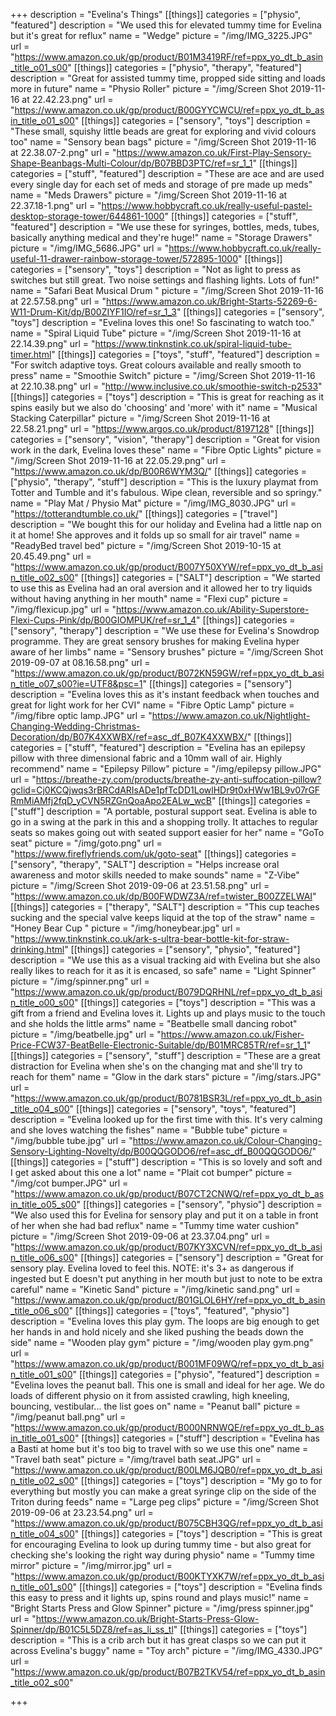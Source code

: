 +++
description = "Evelina's Things"
[[things]]
categories = ["physio", "featured"]
description = "We used this for elevated tummy time for Evelina but it's great for reflux"
name = "Wedge"
picture = "/img/IMG_3225.JPG"
url = "https://www.amazon.co.uk/gp/product/B01M3419RF/ref=ppx_yo_dt_b_asin_title_o01_s00"
[[things]]
categories = ["physio", "therapy", "featured"]
description = "Great for assisted tummy time, propped side sitting and loads more in future"
name = "Physio Roller"
picture = "/img/Screen Shot 2019-11-16 at 22.42.23.png"
url = "https://www.amazon.co.uk/gp/product/B00GYYCWCU/ref=ppx_yo_dt_b_asin_title_o01_s00"
[[things]]
categories = ["sensory", "toys"]
description = "These small, squishy little beads are great for exploring and vivid colours too"
name = "Sensory bean bags"
picture = "/img/Screen Shot 2019-11-16 at 22.38.07-2.png"
url = "https://www.amazon.co.uk/First-Play-Sensory-Shape-Beanbags-Multi-Colour/dp/B07BBD3PTC/ref=sr_1_1"
[[things]]
categories = ["stuff", "featured"]
description = "These are ace and are used every single day for each set of meds and storage of pre made up meds"
name = "Meds Drawers"
picture = "/img/Screen Shot 2019-11-16 at 22.37.18-1.png"
url = "https://www.hobbycraft.co.uk/really-useful-pastel-desktop-storage-tower/644861-1000"
[[things]]
categories = ["stuff", "featured"]
description = "We use these for syringes, bottles, meds, tubes, basically anything medical and they're huge!"
name = "Storage Drawers"
picture = "/img/IMG_5686.JPG"
url = "https://www.hobbycraft.co.uk/really-useful-11-drawer-rainbow-storage-tower/572895-1000"
[[things]]
categories = ["sensory", "toys"]
description = "Not as light to press as switches but still great. Two noise settings and flashing lights. Lots of fun!"
name = "Safari Beat Musical Drum "
picture = "/img/Screen Shot 2019-11-16 at 22.57.58.png"
url = "https://www.amazon.co.uk/Bright-Starts-52269-6-W11-Drum-Kit/dp/B00ZIYF1IO/ref=sr_1_3"
[[things]]
categories = ["sensory", "toys"]
description = "Evelina loves this one! So fascinating to watch too."
name = "Spiral Liquid Tube"
picture = "/img/Screen Shot 2019-11-16 at 22.14.39.png"
url = "https://www.tinknstink.co.uk/spiral-liquid-tube-timer.html"
[[things]]
categories = ["toys", "stuff", "featured"]
description = "For switch adaptive toys. Great colours available and really smooth to press"
name = "Smoothie Switch"
picture = "/img/Screen Shot 2019-11-16 at 22.10.38.png"
url = "http://www.inclusive.co.uk/smoothie-switch-p2533"
[[things]]
categories = ["toys"]
description = "This is great for reaching as it spins easily but we also do 'choosing' and 'more' with it"
name = "Musical Stacking Caterpillar"
picture = "/img/Screen Shot 2019-11-16 at 22.58.21.png"
url = "https://www.argos.co.uk/product/8197128"
[[things]]
categories = ["sensory", "vision", "therapy"]
description = "Great for vision work in the dark, Evelina loves these"
name = "Fibre Optic Lights"
picture = "/img/Screen Shot 2019-11-16 at 22.05.29.png"
url = "https://www.amazon.co.uk/dp/B00R6WYM3Q/"
[[things]]
categories = ["physio", "therapy", "stuff"]
description = "This is the luxury playmat from Totter and Tumble and it's fabulous. Wipe clean, reversible and so springy."
name = "Play Mat / Physio Mat"
picture = "/img/IMG_8030.JPG"
url = "https://totterandtumble.co.uk/"
[[things]]
categories = ["travel"]
description = "We bought this for our holiday and Evelina had a little nap on it at home! She approves and it folds up so small for air travel"
name = "ReadyBed travel bed"
picture = "/img/Screen Shot 2019-10-15 at 20.45.49.png"
url = "https://www.amazon.co.uk/gp/product/B007Y50XYW/ref=ppx_yo_dt_b_asin_title_o02_s00"
[[things]]
categories = ["SALT"]
description = "We started to use this as Evelina had an oral aversion and it allowed her to try liquids without having anything in her mouth"
name = "Flexi cup"
picture = "/img/flexicup.jpg"
url = "https://www.amazon.co.uk/Ability-Superstore-Flexi-Cups-Pink/dp/B00GIOMPUK/ref=sr_1_4"
[[things]]
categories = ["sensory", "therapy"]
description = "We use these for Evelina's Snowdrop programme. They are great sensory brushes for making Evelina hyper aware of her limbs"
name = "Sensory brushes"
picture = "/img/Screen Shot 2019-09-07 at 08.16.58.png"
url = "https://www.amazon.co.uk/gp/product/B072KN59GW/ref=ppx_yo_dt_b_asin_title_o07_s00?ie=UTF8&psc=1"
[[things]]
categories = ["sensory"]
description = "Evelina loves this as it's instant feedback when touches and great for light work for her CVI"
name = "Fibre Optic Lamp"
picture = "/img/fibre optic lamp.JPG"
url = "https://www.amazon.co.uk/Nightlight-Changing-Wedding-Christmas-Decoration/dp/B07K4XXWBX/ref=asc_df_B07K4XXWBX/"
[[things]]
categories = ["stuff", "featured"]
description = "Evelina has an epilepsy pillow with three dimensional fabric and a 10mm wall of air. Highly recommend"
name = "Epilepsy Pillow"
picture = "/img/epilepsy pillow.JPG"
url = "https://breathe-zy.com/products/breathe-zy-anti-suffocation-pillow?gclid=Cj0KCQjwqs3rBRCdARIsADe1pfTcDD1LowlHDr9t0xHWw1BL9v07rGFRmMiAMfj2fqD_yCVN5RZGnQoaApo2EALw_wcB"
[[things]]
categories = ["stuff"]
description = "A portable, postural support seat. Evelina is able to go in a swing at the park in this and a shopping trolly. It attaches to regular seats so makes going out with seated support easier for her"
name = "GoTo seat"
picture = "/img/goto.png"
url = "https://www.fireflyfriends.com/uk/goto-seat"
[[things]]
categories = ["sensory", "therapy", "SALT"]
description = "Helps increase oral awareness and motor skills needed to make sounds"
name = "Z-Vibe"
picture = "/img/Screen Shot 2019-09-06 at 23.51.58.png"
url = "https://www.amazon.co.uk/dp/B00FWDWZ3A/ref=twister_B00ZZELWAI"
[[things]]
categories = ["therapy", "SALT"]
description = "This cup teaches sucking and the special valve keeps liquid at the top of the straw"
name = "Honey Bear Cup "
picture = "/img/honeybear.jpg"
url = "https://www.tinknstink.co.uk/ark-s-ultra-bear-bottle-kit-for-straw-drinking.html"
[[things]]
categories = ["sensory", "physio", "featured"]
description = "We use this as a visual tracking aid with Evelina but she also really likes to reach for it as it is encased, so safe"
name = "Light Spinner"
picture = "/img/spinner.png"
url = "https://www.amazon.co.uk/gp/product/B079DQRHNL/ref=ppx_yo_dt_b_asin_title_o00_s00"
[[things]]
categories = ["toys"]
description = "This was a gift from a friend and Evelina loves it. Lights up and plays music to the touch and she holds the little arms"
name = "Beatbelle small dancing robot"
picture = "/img/beatbelle.jpg"
url = "https://www.amazon.co.uk/Fisher-Price-FCW37-BeatBelle-Electronic-Suitable/dp/B01MRC85TR/ref=sr_1_1"
[[things]]
categories = ["sensory", "stuff"]
description = "These are a great distraction for Evelina when she's on the changing mat and she'll try to reach for them"
name = "Glow in the dark stars"
picture = "/img/stars.JPG"
url = "https://www.amazon.co.uk/gp/product/B0781BSR3L/ref=ppx_yo_dt_b_asin_title_o04_s00"
[[things]]
categories = ["sensory", "toys", "featured"]
description = "Evelina looked up for the first time with this. It's very calming and she loves watching the fishes"
name = "Bubble tube"
picture = "/img/bubble tube.jpg"
url = "https://www.amazon.co.uk/Colour-Changing-Sensory-Lighting-Novelty/dp/B00QQGODO6/ref=asc_df_B00QQGODO6/"
[[things]]
categories = ["stuff"]
description = "This is so lovely and soft and I get asked about this one a lot"
name = "Plait cot bumper"
picture = "/img/cot bumper.JPG"
url = "https://www.amazon.co.uk/gp/product/B07CT2CNWQ/ref=ppx_yo_dt_b_asin_title_o05_s00"
[[things]]
categories = ["sensory", "physio"]
description = "We also used this for Evelina for sensory play and put it on a table in front of her when she had bad reflux"
name = "Tummy time water cushion"
picture = "/img/Screen Shot 2019-09-06 at 23.37.04.png"
url = "https://www.amazon.co.uk/gp/product/B07KY3XCVN/ref=ppx_yo_dt_b_asin_title_o06_s00"
[[things]]
categories = ["sensory"]
description = "Great for sensory play. Evelina loved to feel this. NOTE: it's 3+ as dangerous if ingested but E doesn't put anything in her mouth but just to note to be extra careful"
name = "Kinetic Sand"
picture = "/img/kinetic sand.png"
url = "https://www.amazon.co.uk/gp/product/B01GLOL6HY/ref=ppx_yo_dt_b_asin_title_o06_s00"
[[things]]
categories = ["toys", "featured", "physio"]
description = "Evelina loves this play gym. The loops are big enough to get her hands in and hold nicely and she liked pushing the beads down the side"
name = "Wooden play gym"
picture = "/img/wooden play gym.png"
url = "https://www.amazon.co.uk/gp/product/B001MF09WQ/ref=ppx_yo_dt_b_asin_title_o01_s00"
[[things]]
categories = ["physio", "featured"]
description = "Evelina loves the peanut ball. This one is small and ideal for her age. We do loads of different physio on it from assisted crawling, high kneeling, bouncing, vestibular... the list goes on"
name = "Peanut ball"
picture = "/img/peanut ball.png"
url = "https://www.amazon.co.uk/gp/product/B000NRNWQE/ref=ppx_yo_dt_b_asin_title_o01_s00"
[[things]]
categories = ["stuff"]
description = "Evelina has a Basti at home but it's too big to travel with so we use this one"
name = "Travel bath seat"
picture = "/img/travel bath seat.JPG"
url = "https://www.amazon.co.uk/gp/product/B00LM6JQB0/ref=ppx_yo_dt_b_asin_title_o02_s00"
[[things]]
categories = ["toys"]
description = "My go to for everything but mostly you can make a great syringe clip on the side of the Triton during feeds"
name = "Large peg clips"
picture = "/img/Screen Shot 2019-09-06 at 23.23.54.png"
url = "https://www.amazon.co.uk/gp/product/B075CBH3QG/ref=ppx_yo_dt_b_asin_title_o04_s00"
[[things]]
categories = ["toys"]
description = "This is great for encouraging Evelina to look up during tummy time - but also great for checking she's looking the right way during physio"
name = "Tummy time mirror"
picture = "/img/mirror.jpg"
url = "https://www.amazon.co.uk/gp/product/B00KTYXK7W/ref=ppx_yo_dt_b_asin_title_o01_s00"
[[things]]
categories = ["toys"]
description = "Evelina finds this easy to press and it lights up, spins round and plays music!"
name = "Bright Starts Press and Glow Spinner"
picture = "/img/press spinner.jpg"
url = "https://www.amazon.co.uk/Bright-Starts-Press-Glow-Spinner/dp/B01C5L5DZ8/ref=as_li_ss_tl"
[[things]]
categories = ["toys"]
description = "This is a crib arch but it has great clasps so we can put it across Evelina's buggy"
name = "Toy arch"
picture = "/img/IMG_4330.JPG"
url = "https://www.amazon.co.uk/gp/product/B07B2TKV54/ref=ppx_yo_dt_b_asin_title_o02_s00"

+++
